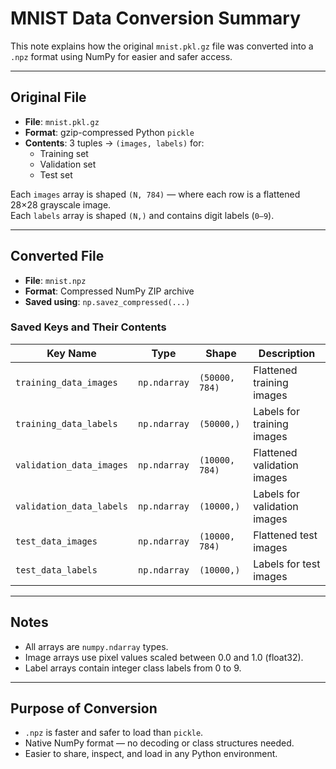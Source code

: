 # MNIST Data Conversion Summary

This note explains how the original `mnist.pkl.gz` file was converted into a `.npz` format using NumPy for easier and safer access.

---

## Original File

- **File**: `mnist.pkl.gz`
- **Format**: gzip-compressed Python `pickle`
- **Contents**: 3 tuples → `(images, labels)` for:
  - Training set
  - Validation set
  - Test set

Each `images` array is shaped `(N, 784)` — where each row is a flattened 28×28 grayscale image.  
Each `labels` array is shaped `(N,)` and contains digit labels (`0–9`).

---

## Converted File

- **File**: `mnist.npz`
- **Format**: Compressed NumPy ZIP archive
- **Saved using**: `np.savez_compressed(...)`

### Saved Keys and Their Contents

| Key Name                  | Type             | Shape         | Description                        |
|---------------------------|------------------|---------------|------------------------------------|
| `training_data_images`    | `np.ndarray`     | `(50000, 784)`| Flattened training images          |
| `training_data_labels`    | `np.ndarray`     | `(50000,)`    | Labels for training images         |
| `validation_data_images`  | `np.ndarray`     | `(10000, 784)`| Flattened validation images        |
| `validation_data_labels`  | `np.ndarray`     | `(10000,)`    | Labels for validation images       |
| `test_data_images`        | `np.ndarray`     | `(10000, 784)`| Flattened test images              |
| `test_data_labels`        | `np.ndarray`     | `(10000,)`    | Labels for test images             |

---

## Notes

- All arrays are `numpy.ndarray` types.
- Image arrays use pixel values scaled between 0.0 and 1.0 (float32).
- Label arrays contain integer class labels from 0 to 9.

---

## Purpose of Conversion

- `.npz` is faster and safer to load than `pickle`.
- Native NumPy format — no decoding or class structures needed.
- Easier to share, inspect, and load in any Python environment.

